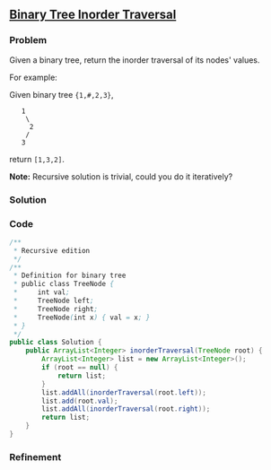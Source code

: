 ## [Binary Tree Inorder Traversal](https://oj.leetcode.com/problems/binary-tree-inorder-traversal/)

### Problem

Given a binary tree, return the inorder traversal of its nodes' values.

For example:

Given binary tree `{1,#,2,3}`,

```
   1
    \
     2
    /
   3
```

return `[1,3,2]`.

__Note:__ Recursive solution is trivial, could you do it iteratively?

### Solution


### Code

``` java
/**
 * Recursive edition
 */
/**
 * Definition for binary tree
 * public class TreeNode {
 *     int val;
 *     TreeNode left;
 *     TreeNode right;
 *     TreeNode(int x) { val = x; }
 * }
 */
public class Solution {
    public ArrayList<Integer> inorderTraversal(TreeNode root) {
        ArrayList<Integer> list = new ArrayList<Integer>();
        if (root == null) {
            return list;
        }
        list.addAll(inorderTraversal(root.left));
        list.add(root.val);
        list.addAll(inorderTraversal(root.right));
        return list;
    }
}
```

### Refinement